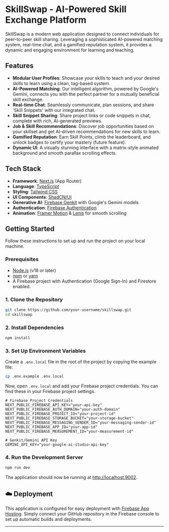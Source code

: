 # SkillSwap - AI-Powered Skill Exchange Platform

SkillSwap is a modern web application designed to connect individuals for peer-to-peer skill sharing. Leveraging a sophisticated AI-powered matching system, real-time chat, and a gamified reputation system, it provides a dynamic and engaging environment for learning and teaching.



## Features

-   **Modular User Profiles**: Showcase your skills to teach and your desired skills to learn using a clean, tag-based system.
-   **AI-Powered Matching**: Our intelligent algorithm, powered by Google's Gemini, connects you with the perfect partner for a mutually beneficial skill exchange.
-   **Real-time Chat**: Seamlessly communicate, plan sessions, and share 'Skill Snippets' with our integrated chat.
-   **Skill Snippet Sharing**: Share project links or code snippets in chat, complete with rich, AI-generated previews.
-   **Job & Skill Recommendations**: Discover job opportunities based on your skillset and get AI-driven recommendations for new skills to learn.
-   **Gamified Reputation**: Earn Skill Points, climb the leaderboard, and unlock badges to certify your mastery (future feature).
-   **Dynamic UI**: A visually stunning interface with a matrix-style animated background and smooth parallax scrolling effects.

##  Tech Stack

-   **Framework**: [Next.js](https://nextjs.org/) (App Router)
-   **Language**: [TypeScript](https://www.typescriptlang.org/)
-   **Styling**: [Tailwind CSS](https://tailwindcss.com/)
-   **UI Components**: [ShadCN/UI](https://ui.shadcn.com/)
-   **Generative AI**: [Firebase Genkit](https://firebase.google.com/docs/genkit) with Google's Gemini models
-   **Authentication**: [Firebase Authentication](https://firebase.google.com/docs/auth)
-   **Animation**: [Framer Motion](https://www.framer.com/motion/) & [Lenis](https://lenis.studiofreight.com/) for smooth scrolling

##  Getting Started

Follow these instructions to set up and run the project on your local machine.

### Prerequisites

-   [Node.js](https://nodejs.org/en/) (v18 or later)
-   [npm](https://www.npmjs.com/) or [yarn](https://yarnpkg.com/)
-   A Firebase project with Authentication (Google Sign-In) and Firestore enabled.

### 1. Clone the Repository

```bash
git clone https://github.com/your-username/skillswap.git
cd skillswap
```

### 2. Install Dependencies

```bash
npm install
```

### 3. Set Up Environment Variables

Create a `.env.local` file in the root of the project by copying the example file:

```bash
cp .env.example .env.local
```

Now, open `.env.local` and add your Firebase project credentials. You can find these in your Firebase project settings.

```dotenv
# Firebase Project Credentials
NEXT_PUBLIC_FIREBASE_API_KEY="your-api-key"
NEXT_PUBLIC_FIREBASE_AUTH_DOMAIN="your-auth-domain"
NEXT_PUBLIC_FIREBASE_PROJECT_ID="your-project-id"
NEXT_PUBLIC_FIREBASE_STORAGE_BUCKET="your-storage-bucket"
NEXT_PUBLIC_FIREBASE_MESSAGING_SENDER_ID="your-messaging-sender-id"
NEXT_PUBLIC_FIREBASE_APP_ID="your-app-id"
NEXT_PUBLIC_FIREBASE_MEASUREMENT_ID="your-measurement-id"

# Genkit/Gemini API Key
GEMINI_API_KEY="your-google-ai-studio-api-key"
```

### 4. Run the Development Server

```bash
npm run dev
```

The application should now be running at [http://localhost:9002](http://localhost:9002).

## ☁️ Deployment

This application is configured for easy deployment with [Firebase App Hosting](https://firebase.google.com/docs/app-hosting). Simply connect your GitHub repository in the Firebase console to set up automatic builds and deployments.

---
